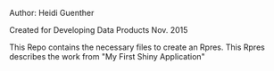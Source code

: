 Author: Heidi Guenther

Created for Developing Data Products Nov. 2015

This Repo contains the necessary files to create an Rpres. This Rpres describes the work from "My First Shiny Application"